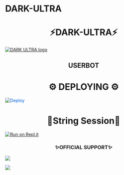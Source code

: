 # DARK-ULTRA

<h1 align="center">⚡DARK-ULTRA⚡</h1>


[![DARK ULTRA logo](https://telegra.ph/file/ba75256278e8ab0cd521e.jpg)](https://t.me/Dark_ultra_support_group)

<h2 align="center">USERBOT</h2>


<h1 align="center">⚙️ DEPLOYING ⚙️</h1>



    


<a href="https://dashboard.heroku.com/new?button-url=https%3A%2F%2Fgithub.com%2Fkaal0408%2Fdarkultra&template=https%3A%2F%2Fgithub.com%2Fkaal0408%2Fdarkultra" rel="nofollow" style="background-color: initial; box-sizing: border-box; color: #0366d6; text-decoration-line: none;"><img alt="Deploy" data-canonical-src="https://www.herokucdn.com/deploy/button.svg" src="https://camo.githubusercontent.com/83b0e95b38892b49184e07ad572c94c8038323fb/68747470733a2f2f7777772e6865726f6b7563646e2e636f6d2f6465706c6f792f627574746f6e2e737667" style="border-style: none; box-sizing: initial; max-width: 100%;" /></a></div>
</a>


 <h1 align="center">💫String Session💫</h1>

 [![Run on Repl.it](https://repl.it/badge/github/Itzdipesh/darkultra&theme=midnight-purple)](https://replit.com/@theshashank/DarkUltra#main.py)



<h3 align="center"> ✨OFFICIAL SUPPORT✨</h3>

<a href="https://t.me/Dark_ultra_support"><img src="https://img.shields.io/badge/Join-Support%20Channel-red.svg?style=for-the-badge&logo=Telegram"></a>

<a href="https://t.me/Dark_ultra_support_group"><img src="https://img.shields.io/badge/Join-Support%20Group-red.svg?style=for-the-badge&logo=Telegram"></a>







